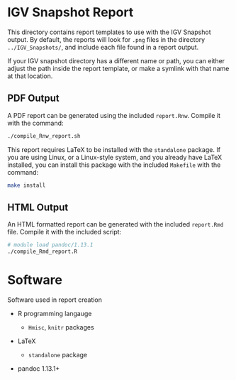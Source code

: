 # IGV Snapshot Report

This directory contains report templates to use with the IGV Snapshot output. By default, the reports will look for `.png` files in the directory `../IGV_Snapshots/`, and include each file found in a report output. 

If your IGV snapshot directory has a different name or path, you can either adjust the path inside the report template, or make a symlink with that name at that location. 

## PDF Output

A PDF report can be generated using the included `report.Rnw`. Compile it with the command:

```bash
./compile_Rnw_report.sh
```


This report requires LaTeX to be installed with the `standalone` package. If you are using Linux, or a Linux-style system, and you already have LaTeX installed, you can install this package with the included `Makefile` with the command:

```bash
make install
```

## HTML Output

An HTML formatted report can be generated with the included `report.Rmd` file. Compile it with the included script:

```bash
# module load pandoc/1.13.1
./compile_Rmd_report.R
```

# Software

Software used in report creation

- R programming langauge

  - `Hmisc`, `knitr` packages

- LaTeX
  
  - `standalone` package

- pandoc 1.13.1+